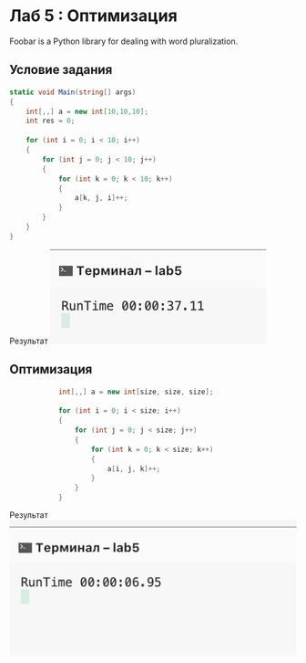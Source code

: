 # Лаб 5 : Оптимизация

Foobar is a Python library for dealing with word pluralization.



## Условие задания

```c#
static void Main(string[] args)
{
    int[,,] a = new int[10,10,10];
    int res = 0;

    for (int i = 0; i < 10; i++)
    {
        for (int j = 0; j < 10; j++)
        {
            for (int k = 0; k < 10; k++)
            {
                a[k, j, i]++;
            }
        }
    }
}
```

Результат
![Allocate ](img/img1.png)


## Оптимизация
```c#
            int[,,] a = new int[size, size, size];

            for (int i = 0; i < size; i++)
            {
                for (int j = 0; j < size; j++)
                {
                    for (int k = 0; k < size; k++)
                    {
                        a[i, j, k]++;
                    }
                }
            }
```

Результат
![Allocate ](img/img2.png)
